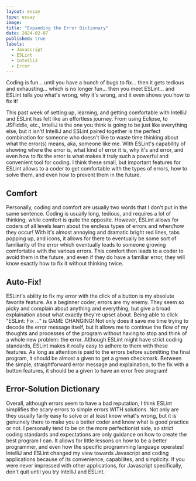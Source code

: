 ```yaml
---
layout: essay
type: essay
image: 
title: "Expanding the Error Dictionary"
date: 2024-02-07
published: true
labels:
  - Javascript
  - ESLint
  - IntelliJ
  - Error
---
```


Coding is fun... until you have a bunch of bugs to fix... then it gets tedious and exhausting... which is no longer fun... then you meet ESLint... and ESLint tells you what's wrong, why it's wrong, and it even shows you how to fix it!

This past week of setting up, learning, and getting comfortable with IntelliJ and ESLint has felt like an effortless journey. From using Eclipse, to JSFiddle, etc., IntelliJ is the one you think is going to be just like everything else, but it isn't! IntelliJ and ESLint paired together is the perfect combination for someone who doesn't like to waste time thinking about what the error(s) means, aka, someone like me. With ESLint's capability of showing where the error is, what kind of error it is, why it's and error, and even how to fix the error is what makes it truly such a powerful and convenient tool for coding. I think these small, but important features for ESLint allows to a coder to get comfortable with the types of errors, how to solve them, and even how to prevent them in the future.

## Comfort

Personally, coding and comfort are usually two words that I don't put in the same sentence. Coding is usually long, tedious, and requires a lot of thinking, while comfort is quite the opposite. However, ESLint allows for coders of all levels learn about the endless types of errors and when/how they occur! With it's almost annoying and dramatic bright red lines, tabs popping up, and icons, it allows for there to eventually be some sort of familiarity of the error which eventually leads to someone growing comfortable with the various errors. This comfort then leads to a coder to avoid them in the future, and even if they do have a familiar error, they will know exactly how to fix it without thinking twice. 

## Auto-Fix!

ESLint's ability to fix my error with the click of a button is my absolute favorite feature. As a beginner coder, errors are my enemy. They seem so picky and complain about anything and everything, but give a broad explaination about what exactly they're upset about. Being able to click "ESLint: Fix ..." is GAME CHANGING! Not only does it save me time trying to decode the error message itself, but it allows me to continue the flow of my thoughts and processes of the program without having to stop and think of a whole new problem: the error. Although ESLint might have strict coding standards, ESLint makes it really easy to adhere to them with these features. As long as attention is paid to the errors before submitting the final program, it should be almost a given to get a green checkmark. Between the simple, straightforward error message and explaination, to the fix with a button features, it should be a given to have an error free program!

## Error-Solution Dictionary

Overall, although errors seem to have a bad reputation, I think ESLint simplifies the scary errors to simple errors WITH solutions. Not only are they usually fairly easy to solve or at least know what's wrong, but it is genuinely there to make you a better coder and know what is good practice or not. I personally tend to be on the more perfectionist side, so strict coding standards and expectations are only guidance on how to create the best program I can. It allows for little lessons on how to be a better programmer, and even how the specific programming language operates! IntelliJ and ESLint changed my view towards Javascript and coding applications because of its convenience, capabilites, and simplicity. If you were never impressed with other applications, for Javascript specifically, don't quit until you try IntelliJ and ESLint.
